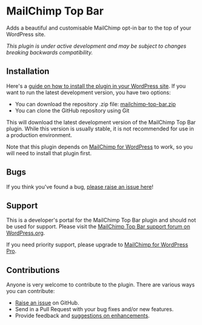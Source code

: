 MailChimp Top Bar
==============

Adds a beautiful and customisable MailChimp opt-in bar to the top of your WordPress site. 

_This plugin is under active development and may be subject to changes breaking backwards compatibility._

Installation
------------

Here's a [guide on how to install the plugin in your WordPress site](https://wordpress.org/plugins/mailchimp-top-bar/installation/).
If you want to run the latest development version, you have two options:

* You can download the repository .zip file: [mailchimp-top-bar.zip](https://github.com/ibericode/mailchimp-top-bar/archive/master.zip)
* You can clone the GitHub repository using Git

This will download the latest development version of the MailChimp Top Bar plugin. While this version is usually stable,
it is not recommended for use in a production environment.

Note that this plugin depends on [MailChimp for WordPress](https://mc4wp.com/) to work, so you will need to install that plugin first.


Bugs
----
If you think you've found a bug, [please raise an issue here](https://github.com/ibericode/mailchimp-top-bar/issues?state=open)!

Support
-------
This is a developer's portal for the MailChimp Top Bar plugin and should not be used for support. Please visit the
[MailChimp Top Bar support forum on WordPress.org](https://wordpress.org/support/plugin/mailchimp-top-bar).

If you need priority support, please upgrade to [MailChimp for WordPress Pro](https://mc4wp.com/).

Contributions
-------------
Anyone is very welcome to contribute to the plugin. There are various ways you can contribute:

* [Raise an issue](https://github.com/ibericode/mailchimp-top-bar/issues) on GitHub.
* Send in a Pull Request with your bug fixes and/or new features.
* Provide feedback and [suggestions on enhancements](https://github.com/ibericode/mailchimp-top-bar/issues?direction=desc&labels=Enhancement&page=1&sort=created&state=open).